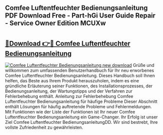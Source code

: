 ## Comfee Luftentfeuchter Bedienungsanleitung PDF Download Free - Part-hGi User Guide Repair - Service Owner Edition MCUXw

# <h2><a href="http://df1b16e.blite.top/?on=Comfee+Luftentfeuchter+Bedienungsanleitung">🔗Download 👉🔴 Comfee Luftentfeuchter Bedienungsanleitung</a></h2>

[![Comfee Luftentfeuchter Bedienungsanleitung new download](https://i.imgur.com/lujVjoI.png)](http://df1b16e.blite.top/?on=Comfee+Luftentfeuchter+Bedienungsanleitung)
Grüße und willkommen zum umfassenden Benutzerhandbuch für Ihr neu erworbenes Comfee Luftentfeuchter Bedienungsanleitung. Dieses Handbuch soll Ihnen helfen, das Beste aus Ihrem Produkt herauszuholen, indem es eine gründliche Erläuterung seiner Funktionen, des Installationsprozesses, der Bedienungsanleitung, der Wartungstipps und der Verfahren zur Fehlerbehebung enthält. Anleitung zur Fehlerbehebung Comfee Luftentfeuchter Bedienungsanleitung für häufige Probleme Dieser Abschnitt enthält Lösungen für häufig auftretende Probleme und Fehlermeldungen. Mit Funktionen wie der Liste der Funktionen ist Ihr neuer Comfee Luftentfeuchter Bedienungsanleitung ein Game-Changer. Ihr Erfolg ist unser Ziel Comfee Luftentfeuchter BedienungsanleitungDD. Wir sind bestrebt, Ihre vollste Zufriedenheit zu gewährleisten.
